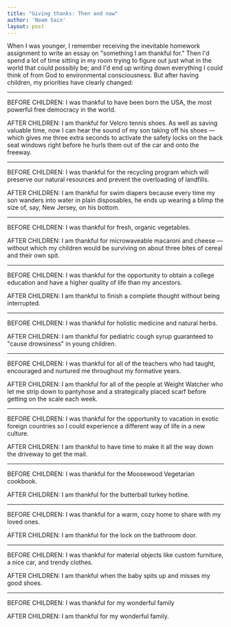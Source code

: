 ```yaml
---
title: "Giving thanks: Then and now"
author: 'Noam Sain'
layout: post
---
```


When I was younger, I remember receiving the inevitable homework assignment to write an essay on "something I am thankful for." Then I'd spend a lot of time sitting in my room trying to figure out just what in the world that could possibly be; and I'd end up writing down everything I could think of from God to environmental consciousness. But after having children, my priorities have clearly changed:

---

BEFORE CHILDREN: I was thankful to have been born the USA, the most powerful free democracy in the world.

AFTER CHILDREN: I am thankful for Velcro tennis shoes. As well as saving valuable time, now I can hear the sound of my son taking off his shoes — which gives me three extra seconds to activate the safety locks on the back seat windows right before he hurls them out of the car and onto the freeway.

---

BEFORE CHILDREN: I was thankful for the recycling program which will preserve our natural resources and prevent the overloading of landfills.

AFTER CHILDREN: I am thankful for swim diapers because every time my son wanders into water in plain disposables, he ends up wearing a blimp the size of, say, New Jersey, on his bottom.

---

BEFORE CHILDREN: I was thankful for fresh, organic vegetables.

AFTER CHILDREN: I am thankful for microwaveable macaroni and cheese — without which my children would be surviving on about three bites of cereal and their own spit.

---

BEFORE CHILDREN: I was thankful for the opportunity to obtain a college education and have a higher quality of life than my ancestors.

AFTER CHILDREN: I am thankful to finish a complete thought without being interrupted.

---

BEFORE CHILDREN: I was thankful for holistic medicine and natural herbs.

AFTER CHILDREN: I am thankful for pediatric cough syrup guaranteed to "cause drowsiness" in young children.

---

BEFORE CHILDREN: I was thankful for all of the teachers who had taught, encouraged and nurtured me throughout my formative years.

AFTER CHILDREN: I am thankful for all of the people at Weight Watcher who let me strip down to pantyhose and a strategically placed scarf before getting on the scale each week.

---

BEFORE CHILDREN: I was thankful for the opportunity to vacation in exotic foreign countries so I could experience a different way of life in a new culture.

AFTER CHILDREN: I am thankful to have time to make it all the way down the driveway to get the mail.

---

BEFORE CHILDREN: I was thankful for the Moosewood Vegetarian cookbook.

AFTER CHILDREN: I am thankful for the butterball turkey hotline.

---

BEFORE CHILDREN: I was thankful for a warm, cozy home to share with my loved ones.

AFTER CHILDREN: I am thankful for the lock on the bathroom door.

---

BEFORE CHILDREN: I was thankful for material objects like custom furniture, a nice car, and trendy clothes.

AFTER CHILDREN: I am thankful when the baby spits up and misses my good shoes.

---

BEFORE CHILDREN: I was thankful for my wonderful family

AFTER CHILDREN: I am thankful for my wonderful family.
